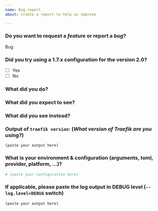 ```yaml
---
name: Bug report
about: Create a report to help us improve

---
```


<!--
DO NOT FILE ISSUES FOR GENERAL SUPPORT QUESTIONS.

The issue tracker is for reporting bugs and feature requests only.
For end-user related support questions, please refer to one of the following:

- the Traefik community forum: https://community.containo.us/

-->


### Do you want to request a *feature* or report a *bug*?

Bug

### Did you try using a 1.7.x configuration for the version 2.0?

- [ ] Yes
- [ ] No

<!--

If you just checked the "Yes" box, be aware that this is probably not a bug. The configurations between 1.X and 2.X are NOT compatible. Please have a look here https://docs.traefik.io/v2.0/getting-started/configuration-overview/.

-->

### What did you do?

<!--

HOW TO WRITE A GOOD BUG REPORT?

- Respect the issue template as much as possible.
- The title should be short and descriptive.
- Explain the conditions which led you to report this issue: the context.
- The context should lead to something, an idea or a problem that you’re facing.
- Remain clear and concise.
- Format your messages to help the reader focus on what matters and understand the structure of your message, use Markdown syntax https://help.github.com/articles/github-flavored-markdown

-->

### What did you expect to see?



### What did you see instead?



### Output of `traefik version`: (_What version of Traefik are you using?_)

<!--
For the Traefik Docker image:
    docker run [IMAGE] version
    ex: docker run traefik version

For the alpine Traefik Docker image:
    docker run [IMAGE] traefik version
    ex: docker run traefik traefik version
-->

```
(paste your output here)
```

### What is your environment & configuration (arguments, toml, provider, platform, ...)?

```toml
# (paste your configuration here)
```

<!--
Add more configuration information here.
-->


### If applicable, please paste the log output in DEBUG level (`--log.level=DEBUG` switch)

```
(paste your output here)
```
